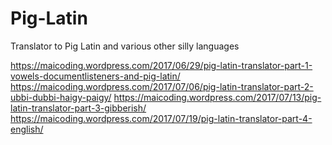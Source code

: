 # Pig-Latin
Translator to Pig Latin and various other silly languages

https://maicoding.wordpress.com/2017/06/29/pig-latin-translator-part-1-vowels-documentlisteners-and-pig-latin/
https://maicoding.wordpress.com/2017/07/06/pig-latin-translator-part-2-ubbi-dubbi-haigy-paigy/
https://maicoding.wordpress.com/2017/07/13/pig-latin-translator-part-3-gibberish/
https://maicoding.wordpress.com/2017/07/19/pig-latin-translator-part-4-english/

